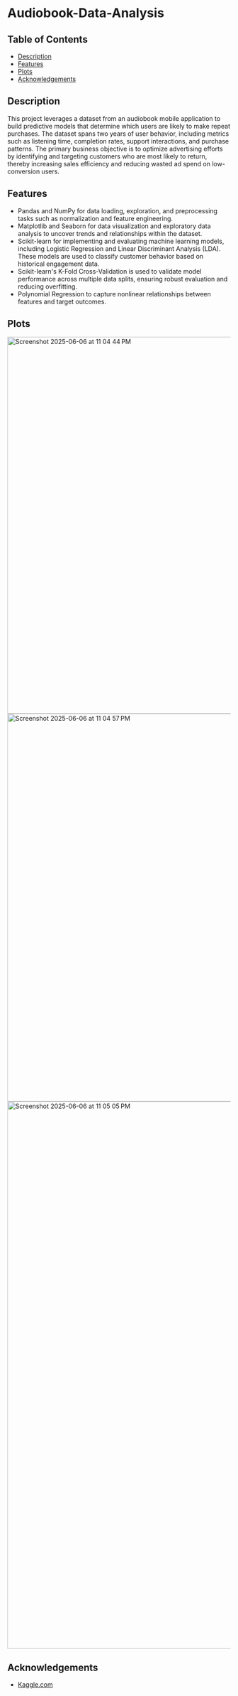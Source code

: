 # Audiobook-Data-Analysis

## Table of Contents
- [Description](#Description)
- [Features](#Features)
- [Plots](#Plots)
- [Acknowledgements](#Acknowledgements)

## Description
This project leverages a dataset from an audiobook mobile application to build predictive models that determine which users are likely to make repeat purchases. The dataset spans two years of user behavior, including metrics such as listening time, completion rates, support interactions, and purchase patterns. The primary business objective is to optimize advertising efforts by identifying and targeting customers who are most likely to return, thereby increasing sales efficiency and reducing wasted ad spend on low-conversion users.

## Features
- Pandas and NumPy for data loading, exploration, and preprocessing tasks such as normalization and feature engineering.
- Matplotlib and Seaborn for data visualization and exploratory data analysis to uncover trends and relationships within the dataset.
- Scikit-learn for implementing and evaluating machine learning models, including Logistic Regression and Linear Discriminant Analysis (LDA). These models are used to classify customer behavior based on historical engagement data.
- Scikit-learn's K-Fold Cross-Validation is used to validate model performance across multiple data splits, ensuring robust evaluation and reducing overfitting.
- Polynomial Regression to capture nonlinear relationships between features and target outcomes.

## Plots
<img width="848" alt="Screenshot 2025-06-06 at 11 04 44 PM" src="https://github.com/user-attachments/assets/85d31245-45a3-4086-ba60-3a8efef35763" />
<img width="873" alt="Screenshot 2025-06-06 at 11 04 57 PM" src="https://github.com/user-attachments/assets/41b8effe-586c-458f-bef4-aaac337b49dc" />
<img width="1232" alt="Screenshot 2025-06-06 at 11 05 05 PM" src="https://github.com/user-attachments/assets/d69862fa-4a5c-4695-8d72-39b885daa8fb" />

## Acknowledgements
- [Kaggle.com](kaggle.com)

